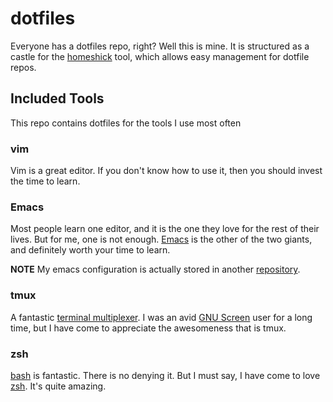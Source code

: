 # dotfiles #

Everyone has a dotfiles repo, right?  Well this is mine.  It is structured as a
castle for the [homeshick](https://github.com/andsens/homeshick) tool, which
allows easy management for dotfile repos.

## Included Tools ##
This repo contains dotfiles for the tools I use most often

### vim ###
Vim is a great editor.  If you don't know how to use it, then you should
invest the time to learn.

### Emacs ###
Most people learn one editor, and it is the one they love for the rest of their
lives.  But for me, one is not enough.
[Emacs](http://www.gnu.org/software/emacs/) is the other of the two giants, and
definitely worth your time to learn.

**NOTE** My emacs configuration is actually stored in another
[repository](https://github.com/keelerm84/.emacs.d).

### tmux ###
A fantastic [terminal multiplexer](http://tmux.sourceforge.net/).  I was an
avid [GNU Screen](http://www.gnu.org/software/screen/) user for a long time,
but I have come to appreciate the awesomeness that is tmux.

### zsh ###
[bash](http://www.gnu.org/software/bash/) is fantastic.  There is no denying
it.  But I must say, I have come to love [zsh](http://www.zsh.org/).  It's
quite amazing.
